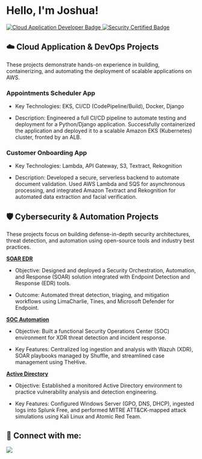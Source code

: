 <h1>Hello, I'm Joshua!</h1>
<p>
<a href="https://github.com/Joshugoi">
<img src="https://www.google.com/search?q=https://img.shields.io/badge/AWS%2520Cloud%2520Application%2520Developer-FF9900%3Fstyle%3Dfor-the-badge%26logo%3Damazonaws%26logoColor%3Dwhite" alt="Cloud Application Developer Badge">
</a>
<a href="https://www.google.com/search?q=https://www.credly.com/users/joshua-banh/badges">
<img src="https://www.google.com/search?q=https://img.shields.io/badge/Certified%2520Security-007ACC%3Fstyle%3Dfor-the-badge%26logo%3DcompTIA%26logoColor%3Dwhite" alt="Security Certified Badge">
</a>
</p>

<h2>☁️ Cloud Application & DevOps Projects</h2>
These projects demonstrate hands-on experience in building, containerizing, and automating the deployment of scalable applications on AWS.

### Appointments Scheduler App
- Key Technologies: EKS, CI/CD (CodePipeline/Build), Docker, Django

- Description: Engineered a full CI/CD pipeline to automate testing and deployment for a Python/Django application. Successfully containerized the application and deployed it to a scalable Amazon EKS (Kubernetes) cluster, fronted by an ALB.

### Customer Onboarding App
 - Key Technologies: Lambda, API Gateway, S3, Textract, Rekognition

- Description: Developed a secure, serverless backend to automate document validation. Used AWS Lambda and SQS for asynchronous processing, and integrated Amazon Textract and Rekognition for automated data extraction and facial verification.


<h2>🛡️ Cybersecurity & Automation Projects</h2>

These projects focus on building defense-in-depth security architectures, threat detection, and automation using open-source tools and industry best practices.

<b>[SOAR EDR](https://github.com/Joshugoi/SOAR-EDR)</b>
- Objective: Designed and deployed a Security Orchestration, Automation, and Response (SOAR) solution integrated with Endpoint Detection and Response (EDR) tools.

- Outcome: Automated threat detection, triaging, and mitigation workflows using LimaCharlie, Tines, and Microsoft Defender for Endpoint.

<b>[SOC Automation](https://github.com/Joshugoi/SOC-Automation-Project)</b>
- Objective: Built a functional Security Operations Center (SOC) environment for XDR threat detection and incident response.

- Key Features: Centralized log ingestion and analysis with Wazuh (XDR), SOAR playbooks managed by Shuffle, and streamlined case management using TheHive.

<b>[Active Directory](https://github.com/Joshugoi/Active-Directory-Project)</b>
- Objective: Established a monitored Active Directory environment to practice vulnerability analysis and detection engineering.

- Key Features: Configured Windows Server (GPO, DNS, DHCP), ingested logs into Splunk Free, and performed MITRE ATT&CK-mapped attack simulations using Kali Linux and Atomic Red Team.

<h2> 🤳 Connect with me:</h2>

<p align="left">
<a href="https://www.linkedin.com/in/joshua-banh" alt="JoshuaBanh | LinkedIn">
<img src="https://www.google.com/search?q=https://cdn.jsdelivr.net/npm/simple-icons%40v3/icons/linkedin.svg%3Fcolor%3Dffffff"
</a>
</p>
